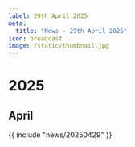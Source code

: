 ```yaml
---
label: 29th April 2025
meta:
  title: "News - 29th April 2025"
icon: broadcast
image: /static/thumbnail.jpg
---
```


# 2025
## April

{{ include "news/20250429" }}